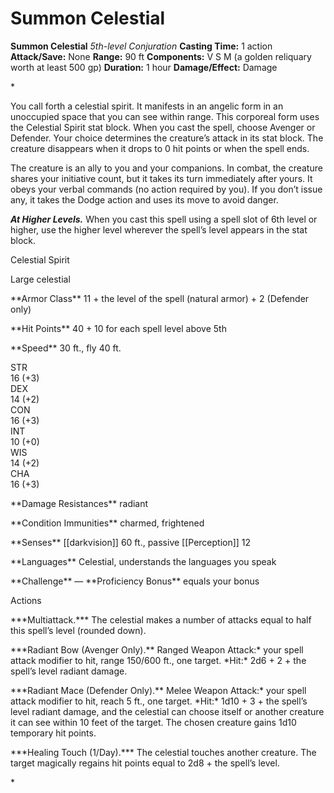 # Summon Celestial

**Summon Celestial**
_5th-level Conjuration_
**Casting Time:** 1 action
**Attack/Save:** None
**Range:** 90 ft
**Components:** V S M (a golden reliquary worth at least 500 gp)
**Duration:** 1 hour
**Damage/Effect:** Damage

*<p>You call forth a celestial spirit. It manifests in an angelic form in an unoccupied space that you can see within range. This corporeal form uses the Celestial Spirit stat block. When you cast the spell, choose Avenger or Defender. Your choice determines the creature’s attack in its stat block. The creature disappears when it drops to 0 hit points or when the spell ends.

The creature is an ally to you and your companions. In combat, the creature shares your initiative count, but it takes its turn immediately after yours. It obeys your verbal commands (no action required by you). If you don’t issue any, it takes the Dodge action and uses its move to avoid danger.

*****At Higher Levels.***** When you cast this spell using a spell slot of 6th level or higher, use the higher level wherever the spell’s level appears in the stat block.</p>
<div class="Basic-Text-Frame stat-block-finder">
<p class="Stat-Block-Styles_Stat-Block-Title">Celestial Spirit</p>
<p class="Stat-Block-Styles_Stat-Block-Metadata">Large celestial</p>
<p class="Stat-Block-Styles_Stat-Block-Data">**Armor Class** 11 + the level of the spell (natural armor) + 2 (Defender only)</p>
<p class="Stat-Block-Styles_Stat-Block-Data">**Hit Points** 40 + 10 for each spell level above 5th</p>
<p class="Stat-Block-Styles_Stat-Block-Data">**Speed** 30 ft., fly 40 ft.</p>
<div class="stat-block-ability-scores">
<div class="stat-block-ability-scores-stat">
<div class="stat-block-ability-scores-heading">STR
<div class="stat-block-ability-scores-data"><span class="stat-block-ability-scores-score">16</span> <span class="stat-block-ability-scores-modifier">(+3)</span>
<div class="stat-block-ability-scores-stat">
<div class="stat-block-ability-scores-heading">DEX
<div class="stat-block-ability-scores-data"><span class="stat-block-ability-scores-score">14</span> <span class="stat-block-ability-scores-modifier">(+2)</span>
<div class="stat-block-ability-scores-stat">
<div class="stat-block-ability-scores-heading">CON
<div class="stat-block-ability-scores-data"><span class="stat-block-ability-scores-score">16</span> <span class="stat-block-ability-scores-modifier">(+3)</span>
<div class="stat-block-ability-scores-stat">
<div class="stat-block-ability-scores-heading">INT
<div class="stat-block-ability-scores-data"><span class="stat-block-ability-scores-score">10</span> <span class="stat-block-ability-scores-modifier">(+0)</span>
<div class="stat-block-ability-scores-stat">
<div class="stat-block-ability-scores-heading">WIS
<div class="stat-block-ability-scores-data"><span class="stat-block-ability-scores-score">14</span> <span class="stat-block-ability-scores-modifier">(+2)</span>
<div class="stat-block-ability-scores-stat">
<div class="stat-block-ability-scores-heading">CHA
<div class="stat-block-ability-scores-data"><span class="stat-block-ability-scores-score">16</span> <span class="stat-block-ability-scores-modifier">(+3)</span>
<p class="Stat-Block-Styles_Stat-Block-Data">**Damage Resistances** radiant</p>
<p class="Stat-Block-Styles_Stat-Block-Data">**Condition Immunities** charmed, frightened</p>
<p class="Stat-Block-Styles_Stat-Block-Data">**Senses** [[darkvision]] 60 ft., passive [[Perception]] 12</p>
<p class="Stat-Block-Styles_Stat-Block-Data">**Languages** Celestial, understands the languages you speak</p>
<p class="Stat-Block-Styles_Stat-Block-Data-Last">**Challenge** — **Proficiency Bonus** equals your bonus</p>
<p class="Stat-Block-Styles_Stat-Block-Heading">Actions</p>
<p class="Stat-Block-Styles_Stat-Block-Body">***Multiattack.*** The celestial makes a number of attacks equal to half this spell’s level (rounded down).</p>
<p class="Stat-Block-Styles_Stat-Block-Body">***Radiant Bow (Avenger Only).** Ranged Weapon Attack:* your spell attack modifier to hit, range 150/600 ft., one target. *Hit:* 2d6 + 2 + the spell’s level radiant damage.</p>
<p class="Stat-Block-Styles_Stat-Block-Body">***Radiant Mace (Defender Only).** Melee Weapon Attack:* your spell attack modifier to hit, reach 5 ft., one target. *Hit:* 1d10 + 3 + the spell’s level radiant damage, and the celestial can choose itself or another creature it can see within 10 feet of the target. The chosen creature gains 1d10 temporary hit points.</p>
<p class="Stat-Block-Styles_Stat-Block-Body">***Healing Touch (1/Day).*** The celestial touches another creature. The target magically regains hit points equal to 2d8 + the spell’s level.</p>*